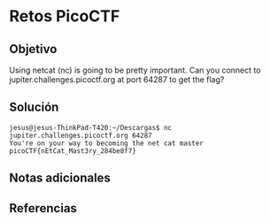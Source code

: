 # Retos PicoCTF


## Objetivo 

Using netcat (nc) is going to be pretty important. Can you connect to jupiter.challenges.picoctf.org at port 64287 to get the flag?
## Solución 

```
jesus@jesus-ThinkPad-T420:~/Descargas$ nc jupiter.challenges.picoctf.org 64287
You're on your way to becoming the net cat master
picoCTF{nEtCat_Mast3ry_284be8f7}
```

## Notas adicionales 

## Referencias 
